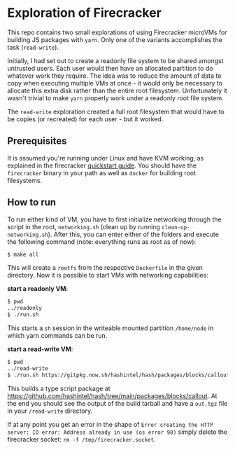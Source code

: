 # Exploration of Firecracker

This repo contains two small explorations of using Firecracker microVMs for building JS packages with `yarn`. Only one of the variants accomplishes the task (`read-write`).

Initially, I had set out to create a readonly file system to be shared amongst untrusted users. Each user would then have an allocated partition to do whatever work they require.
The idea was to reduce the amount of data to copy when executing multiple VMs at once - it would only be necessary to allocate this extra disk rather than the entire root filesystem. Unfortunately it wasn't trivial to make `yarn` properly work under a readonly root file system.

The `read-write` exploration created a full root filesystem that would have to be copies (or recreated) for each user - but it worked.

## Prerequisites

It is assumed you're running under Linux and have KVM working, as explained in the firecracker [quickstart guide](https://github.com/firecracker-microvm/firecracker/blob/main/docs/getting-started.md).
You should have the `firecracker` binary in your path as well as `docker` for building root filesystems.

## How to run

To run either kind of VM, you have to first initialize networking through the script in the root, `networking.sh` (clean up by running `clean-up-networking.sh`).
After this, you can enter either of the folders and execute the following command (note: everything runs as root as of now):

```bash
$ make all
```

This will create a `rootfs` from the respective `Dockerfile` in the given directory. Now it is possible to start VMs with networking capabilities:

**start a readonly VM**:

```bash
$ pwd
../readonly
$ ./run.sh
```

This starts a `sh` session in the writeable mounted partition `/home/node` in which yarn commands can be run.

**start a read-write VM**:

```bash
$ pwd
../read-write
$ ./run.sh https://gitpkg.now.sh/hashintel/hash/packages/blocks/callout\?main
```

This builds a type script package at https://github.com/hashintel/hash/tree/main/packages/blocks/callout. At the end you should see the output of the build tarball and have a `out.tgz` file in your `/read-write` directory.

If at any point you get an error in the shape of `Error creating the HTTP server: IO error: Address already in use (os error 98)`
simply delete the firecracker socket: `rm -f /tmp/firecracker.socket`.
